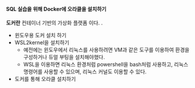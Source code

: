 #### SQL 실습을 위해 Docker에 오라클을 설치하기

**도커란** 컨테이너 기반의 가상화 플랫폼 이다. .

- 윈도우용 도커 설치 하기
- WSL2kernel을 설치하기
  - 예전에는 윈도우에서 리눅스를 사용하려면 VM과 같은 도구를 이용하여 환경을 구성하거나 듀얼 부팅을 설치해야했다.
  - WSL을 이용하면 리눅스 환경처럼 powershell을 bash처럼 사용하고, 리눅스 명령어를 사용할 수 있으며, 리눅스 커널도 이용할 수 있다.
- 도커를 통해 오라클 설치하기
